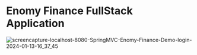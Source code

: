 # Enomy Finance FullStack Application

![screencapture-localhost-8080-SpringMVC-Enomy-Finance-Demo-login-2024-01-13-16_37_45](https://github.com/Kyaw-San-Maung/Enomy-Finance/assets/138513535/2c60de95-4a72-4ff9-a82d-37686fc03d62)
